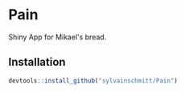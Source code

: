 # Pain

Shiny App for Mikael's bread.

## Installation

``` r
devtools::install_github("sylvainschmitt/Pain")
```
